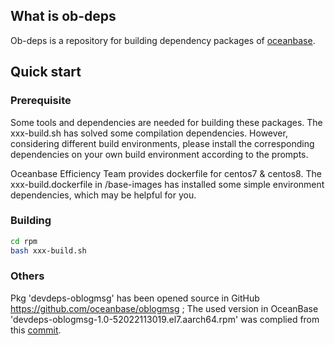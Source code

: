 ## What is ob-deps 

Ob-deps is a repository for building dependency packages of [oceanbase](https://github.com/oceanbase/oceanbase).

## Quick start

### Prerequisite

Some tools and dependencies are needed for building these packages. The xxx-build.sh has solved some compilation dependencies. However, considering different build environments, please install the corresponding dependencies on your own build environment according to the prompts.

Oceanbase Efficiency Team provides dockerfile for centos7 & centos8. The xxx-build.dockerfile in /base-images has installed some simple environment dependencies, which may be helpful for you.

### Building

```bash
cd rpm
bash xxx-build.sh
```

### Others

Pkg 'devdeps-oblogmsg' has been opened source in GitHub https://github.com/oceanbase/oblogmsg ;
The used version in OceanBase 'devdeps-oblogmsg-1.0-52022113019.el7.aarch64.rpm' was complied from this [commit](https://github.com/oceanbase/oblogmsg/commit/20588139cc7774c533450729bb60a2ad33b4e0d4).